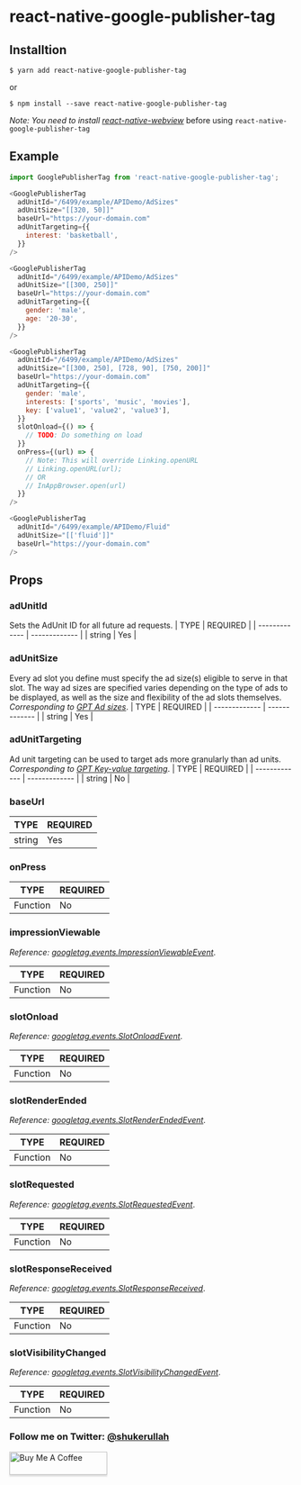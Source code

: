 # react-native-google-publisher-tag

## Installtion

```shell
$ yarn add react-native-google-publisher-tag
```

or

```shell
$ npm install --save react-native-google-publisher-tag
```

_Note: You need to install [react-native-webview](https://github.com/react-native-community/react-native-webview)_ before using `react-native-google-publisher-tag`

## Example

```javascript
import GooglePublisherTag from 'react-native-google-publisher-tag';

<GooglePublisherTag
  adUnitId="/6499/example/APIDemo/AdSizes"
  adUnitSize="[[320, 50]]"
  baseUrl="https://your-domain.com"
  adUnitTargeting={{
    interest: 'basketball',
  }}
/>

<GooglePublisherTag
  adUnitId="/6499/example/APIDemo/AdSizes"
  adUnitSize="[[300, 250]]"
  baseUrl="https://your-domain.com"
  adUnitTargeting={{
    gender: 'male',
    age: '20-30',
  }}
/>

<GooglePublisherTag
  adUnitId="/6499/example/APIDemo/AdSizes"
  adUnitSize="[[300, 250], [728, 90], [750, 200]]"
  baseUrl="https://your-domain.com"
  adUnitTargeting={{
    gender: 'male',
    interests: ['sports', 'music', 'movies'],
    key: ['value1', 'value2', 'value3'],
  }}
  slotOnload={() => {
    // TODO: Do something on load
  }}
  onPress={(url) => {
    // Note: This will override Linking.openURL
    // Linking.openURL(url);
    // OR
    // InAppBrowser.open(url)
  }}
/>

<GooglePublisherTag
  adUnitId="/6499/example/APIDemo/Fluid"
  adUnitSize="[['fluid']]"
  baseUrl="https://your-domain.com"
/>
```

## Props

### adUnitId

Sets the AdUnit ID for all future ad requests.
| TYPE | REQUIRED |
| ------------- | ------------- |
| string | Yes |

### adUnitSize

Every ad slot you define must specify the ad size(s) eligible to serve in that slot. The way ad sizes are specified varies depending on the type of ads to be displayed, as well as the size and flexibility of the ad slots themselves. _Corresponding to [GPT Ad sizes](https://developers.google.com/doubleclick-gpt/guides/ad-sizes)_.
| TYPE | REQUIRED |
| ------------- | ------------- |
| string | Yes |

### adUnitTargeting

Ad unit targeting can be used to target ads more granularly than ad units. _Corresponding to [GPT Key-value targeting](https://developers.google.com/doubleclick-gpt/guides/key-value-targeting)_.
| TYPE | REQUIRED |
| ------------- | ------------- |
| string | No |

### baseUrl

| TYPE   | REQUIRED |
| ------ | -------- |
| string | Yes      |

### onPress

| TYPE     | REQUIRED |
| -------- | -------- |
| Function | No       |

### impressionViewable

_Reference: [googletag.events.ImpressionViewableEvent](https://developers.google.com/doubleclick-gpt/reference#googletag.events.impressionviewableevent)_.

| TYPE     | REQUIRED |
| -------- | -------- |
| Function | No       |

### slotOnload

_Reference: [googletag.events.SlotOnloadEvent](https://developers.google.com/doubleclick-gpt/reference#googletag.events.slotonloadevent)_.

| TYPE     | REQUIRED |
| -------- | -------- |
| Function | No       |

### slotRenderEnded

_Reference: [googletag.events.SlotRenderEndedEvent](https://developers.google.com/doubleclick-gpt/reference#googletag.events.slotrenderendedevent)_.

| TYPE     | REQUIRED |
| -------- | -------- |
| Function | No       |

### slotRequested

_Reference: [googletag.events.SlotRequestedEvent](https://developers.google.com/doubleclick-gpt/reference#googletag.events.slotrequestedevent)_.

| TYPE     | REQUIRED |
| -------- | -------- |
| Function | No       |

### slotResponseReceived

_Reference: [googletag.events.SlotResponseReceived](https://developers.google.com/doubleclick-gpt/reference#googletag.events.slotresponsereceived)_.

| TYPE     | REQUIRED |
| -------- | -------- |
| Function | No       |

### slotVisibilityChanged

_Reference: [googletag.events.SlotVisibilityChangedEvent](https://developers.google.com/doubleclick-gpt/reference#googletag.events.slotvisibilitychangedevent)_.

| TYPE     | REQUIRED |
| -------- | -------- |
| Function | No       |

### Follow me on Twitter: [@shukerullah](https://twitter.com/shukerullah)

<a href="https://www.buymeacoffee.com/shukerullah" target="_blank"><img src="https://www.buymeacoffee.com/assets/img/custom_images/orange_img.png" alt="Buy Me A Coffee" style="height: 41px !important;width: 174px !important;box-shadow: 0px 3px 2px 0px rgba(190, 190, 190, 0.5) !important;-webkit-box-shadow: 0px 3px 2px 0px rgba(190, 190, 190, 0.5) !important;" ></a>
